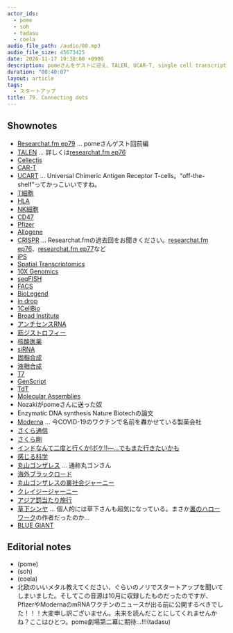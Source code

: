 ```yaml
---
actor_ids:
  - pome
  - soh
  - tadasu
  - coela
audio_file_path: /audio/80.mp3
audio_file_size: 45673425
date: 2020-11-17 19:30:00 +0900
description: pomeさんをゲストに迎え、TALEN, UCAR-T, single cell transcriptome, 核酸医薬, 塩基合成に関連する技術とバイオ企業について話を伺いました。
duration: "00:40:07"
layout: article
tags:
  - スタートアップ
title: 79. Connecting dots 
---
```


## Shownotes
- [Researchat.fm ep79](https://researchat.fm/episode/79) ... pomeさんゲスト回前編
- [TALEN](https://en.wikipedia.org/wiki/Transcription_activator-like_effector_nuclease) ... 詳しくは[researchat.fm ep76](https://researchat.fm/episode/76)
- [Cellectis](https://www.cellectis.com/en/research/talen/)
- [CAR-T](https://www.cancer.gov/about-cancer/treatment/research/car-t-cells)
- [UCART](https://www.cellectis.com/en/products/ucarts) ... Universal Chimeric Antigen Receptor T-cells。“off-the-shelf”ってかっこいいですね。
- [T細胞](https://ja.wikipedia.org/wiki/T%E7%B4%B0%E8%83%9E)
- [HLA](https://ja.wikipedia.org/wiki/%E3%83%92%E3%83%88%E7%99%BD%E8%A1%80%E7%90%83%E5%9E%8B%E6%8A%97%E5%8E%9F)
- [NK細胞](https://ja.wikipedia.org/wiki/%E3%83%8A%E3%83%81%E3%83%A5%E3%83%A9%E3%83%AB%E3%82%AD%E3%83%A9%E3%83%BC%E7%B4%B0%E8%83%9E)
- [CD47](https://www.uniprot.org/uniprot/Q08722)
- [Pfizer](https://www.pfizer.com/)
- [Allogene](https://www.allogene.com/)
- [CRISPR](https://en.wikipedia.org/wiki/CRISPR) ... Researchat.fmの過去回をお聞きください。[researchat.fm ep76](https://researchat.fm/episode/76)、[researchat.fm ep77](https://researchat.fm/episode/77)など
- [iPS](https://ja.wikipedia.org/wiki/%E4%BA%BA%E5%B7%A5%E5%A4%9A%E8%83%BD%E6%80%A7%E5%B9%B9%E7%B4%B0%E8%83%9E)
- [Spatial Transcriptomics](https://spatialtranscriptomics.com/)
- [10X Genomics](https://www.10xgenomics.com/)
- [seqFISH](https://www.seqfish.com/)
- [FACS](https://en.wikipedia.org/wiki/Flow_cytometry#Cell_sorting_by_flow_cytometry)
- [BioLegend](https://www.biolegend.com/)
- [in drop](https://www.illumina.com/science/sequencing-method-explorer/kits-and-arrays/indrop.html)
- [1CellBio](https://1cell-bio.com/)
- [Broad Institute](https://www.broadinstitute.org/)
- [アンチセンスRNA](https://kotobank.jp/word/%E3%82%A2%E3%83%B3%E3%83%81%E3%82%BB%E3%83%B3%E3%82%B9RNA-761519)
- [筋ジストロフィー](https://ja.wikipedia.org/wiki/%E7%AD%8B%E3%82%B8%E3%82%B9%E3%83%88%E3%83%AD%E3%83%95%E3%82%A3%E3%83%BC)
- [核酸医薬](https://ja.wikipedia.org/wiki/%E6%A0%B8%E9%85%B8%E5%8C%BB%E8%96%AC)
- [siRNA](https://en.wikipedia.org/wiki/Small_interfering_RNA)
- [固相合成](https://ja.wikipedia.org/wiki/%E5%9B%BA%E7%9B%B8%E5%90%88%E6%88%90%E6%B3%95)
- [液相合成](https://shingi.jst.go.jp/past_abst/abst/p/13/1363/shikoku_07.pdf)
- [T7](https://www.neb.com/products/m0251-t7-rna-polymerase)
- [GenScript](https://www.genscript.com/)
- [TdT](https://en.wikipedia.org/wiki/Terminal_deoxynucleotidyl_transferase)
- [Molecular Assemblies](https://molecularassemblies.com/)
- Nozakiがpomeさんに送った奴
- Enzymatic DNA synthesis Nature Biotechの論文
- [Moderna](https://www.modernatx.com/) ... 今COVID-19のワクチンで名前を轟かせている製薬会社
- [さくら通信](https://sakuratsushin.com/)
- [さくら剛](https://ja.wikipedia.org/wiki/%E3%81%95%E3%81%8F%E3%82%89%E5%89%9B)
- [インドなんて二度と行くか!ボケ!!―…でもまた行きたいかも](https://www.amazon.co.jp/dp/B0838KZ1TH/)
- [感じる科学](https://www.amazon.co.jp/dp/B00GMAW442/)
- [丸山ゴンザレス](https://ja.wikipedia.org/wiki/%E4%B8%B8%E5%B1%B1%E3%82%B4%E3%83%B3%E3%82%B6%E3%83%AC%E3%82%B9) ... 通称丸ゴンさん
- [海外ブラックロード](http://www.blackroad.net/blackroad/)
- [丸山ゴンザレスの裏社会ジャーニー](https://www.youtube.com/channel/UCaxKWSwF_egyenDrW4h4y2A)
- [クレイジージャーニー](https://ja.wikipedia.org/wiki/%E3%82%AF%E3%83%AC%E3%82%A4%E3%82%B8%E3%83%BC%E3%82%B8%E3%83%A3%E3%83%BC%E3%83%8B%E3%83%BC)
- [アジア罰当たり旅行](https://www.amazon.co.jp/dp/B00D43EG4G)
- [草下シンヤ](https://toyokeizai.net/articles/-/260347) ... 個人的には草下さんも超気になっている。まさか[裏のハローワーク](https://www.amazon.co.jp/dp/B00D43EIZ8/)の作者だったのか...
- [BLUE GIANT](https://www.amazon.co.jp/dp/B00GSMDY48/)

## Editorial notes
- (pome)
- (soh)
- (coela)
- 北欧のいいメタル教えてください、ぐらいのノリでスタートアップを聞いてしまいました。そしてこの音源は10月に収録したものだったのですが、PfizerやModernaのmRNAワクチンのニュースが出る前に公開するべきでした！！！大変申し訳ございません。未来を読んだことにしてくれませんかね？ここはひとつ。pome劇場第二幕に期待...!!!(tadasu)


